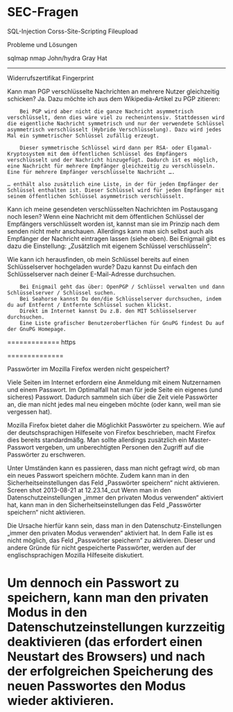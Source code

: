 SEC-Fragen
=========================================

SQL-Injection
Corss-Site-Scripting
Fileupload

Probleme und Lösungen

sqlmap
nmap
John/hydra
Gray Hat




---------------------------------------------
Widerrufszertifikat
Fingerprint

Kann man PGP verschlüsselte Nachrichten an mehrere Nutzer gleichzeitig schicken?
    Ja. Dazu möchte ich aus dem Wikipedia-Artikel zu PGP zitieren:

        Bei PGP wird aber nicht die ganze Nachricht asymmetrisch verschlüsselt, denn dies wäre viel zu rechenintensiv. Stattdessen wird die eigentliche Nachricht symmetrisch und nur der verwendete Schlüssel asymmetrisch verschlüsselt (Hybride Verschlüsselung). Dazu wird jedes Mal ein symmetrischer Schlüssel zufällig erzeugt.

        Dieser symmetrische Schlüssel wird dann per RSA- oder Elgamal-Kryptosystem mit dem öffentlichen Schlüssel des Empfängers verschlüsselt und der Nachricht hinzugefügt. Dadurch ist es möglich, eine Nachricht für mehrere Empfänger gleichzeitig zu verschlüsseln. Eine für mehrere Empfänger verschlüsselte Nachricht …. 

    … enthält also zusätzlich eine Liste, in der für jeden Empfänger der Schlüssel enthalten ist. Dieser Schlüssel wird für jeden Empfänger mit seinem öffentlichen Schlüssel asymmetrisch verschlüsselt. 
Kann ich meine gesendeten verschlüsselten Nachrichten im Postausgang noch lesen?
    Wenn eine Nachricht mit dem öffentlichen Schlüssel der Empfängers verschlüsselt worden ist, kannst man sie im Prinzip nach dem senden nicht mehr anschauen. Allerdings kann man sich selbst auch als Empfänger der Nachricht eintragen lassen (siehe oben). Bei Enigmail gibt es dazu die Einstellung: „Zusätzlich mit eigenem Schlüssel verschlüsseln“:


Wie kann ich herausfinden, ob mein Schlüssel bereits auf einen Schlüsselserver hochgeladen wurde?
    Dazu kannst Du einfach den Schlüsselserver nach deiner E-Mail-Adresse durchsuchen.

        Bei Enigmail geht das über: OpenPGP / Schlüssel verwalten und dann Schlüsselserver / Schlüssel suchen.
        Bei Seahorse kannst Du den/die Schlüsselserver durchsuchen, indem du auf Entfernt / Entfernte Schlüssel suchen klickst.
        Direkt im Internet kannst Du z.B. den MIT Schlüsselserver durchsuchen.
        Eine Liste grafischer Benutzeroberflächen für GnuPG findest Du auf der GnuPG Homepage.

=============
https

==============

Passwörter im Mozilla Firefox werden nicht gespeichert?

Viele Seiten im Internet erfordern eine Anmeldung mit einem Nutzernamen und einem Passwort. Im Optimalfall hat man für jede Seite ein eigenes (und sicheres) Passwort. Dadurch sammeln sich über die Zeit viele Passwörter an, die man nicht jedes mal neu eingeben möchte (oder kann, weil man sie vergessen hat).

Mozilla Firefox bietet daher die Möglichkit Passwörter zu speichern. Wie auf der deutschsprachigen Hilfeseite von Firefox beschrieben, macht Firefox dies bereits standardmäßg. Man sollte allerdings zusätzlich ein Master-Passwort vergeben, um unberechtigten Personen den Zugriff auf die Passwörter zu erschweren.

Unter Umständen kann es passieren, dass man nicht gefragt wird, ob man ein neues Passwort speichern möchte. Zudem kann man in den Sicherheitseinstellungen das Feld „Passwörter speichern“ nicht aktivieren.
Screen shot 2013-08-21 at 12.23.14_cut
Wenn man in den Datenschutzeinstellungen „immer den privaten Modus verwenden“ aktiviert hat, kann man in den Sicherheitseinstellungen das Feld „Passwörter speichern“ nicht aktivieren.

Die Ursache hierfür kann sein, dass man in den Datenschutz-Einstellungen „immer den privaten Modus verwenden“ aktiviert hat. In dem Falle ist es nicht möglich, das Feld „Passwörter speichern“ zu aktivieren. Dieser und andere Gründe für nicht gespeicherte Passwörter, werden auf der englischsprachigen Mozilla Hilfeseite diskutiert.

Um dennoch ein Passwort zu speichern, kann man den privaten Modus in den Datenschutzeinstellungen kurzzeitig deaktivieren (das erfordert einen Neustart des Browsers) und nach der erfolgreichen Speicherung des neuen Passwortes den Modus wieder aktivieren.
==============
